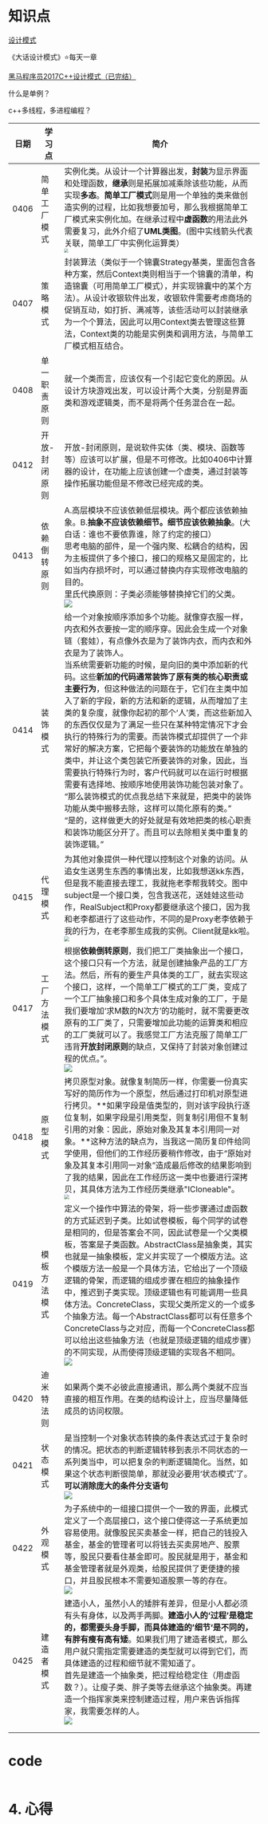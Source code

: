 # 知识点

[设计模式](https://www.runoob.com/design-pattern/factory-pattern.html)

《大话设计模式》:star:每天一章

[黑马程序员2017C++设计模式（已完结）](https://www.bilibili.com/video/BV1KW411t7FV?spm_id_from=333.999.0.0)



什么是单例？

c++多线程，多进程编程？

| 日期 | 学习点        | 简介                                                         |
| ---- | ------------- | ------------------------------------------------------------ |
| 0406 | 简单工厂模式  | 实例化类。从设计一个计算器出发，**封装**为显示界面和处理函数，**继承**则是拓展加减乘除该些功能，从而实现**多态**。**简单工厂模式**则是用一个单独的类来做创造实例的过程，比如我想要加号，那么我根据简单工厂模式来实例化加。在继承过程中**虚函数**的用法此外需要复习，此外介绍了**UML类图**。(图中实线箭头代表关联，简单工厂中实例化运算类）<br /><img src="D:\桌面\刷题攻略\编程练习\剑指offer\images\简单工厂.png" style="zoom:50%;" /> |
| 0407 | 策略模式      | 封装算法（类似于一个锦囊Strategy基类，里面包含各种方案，然后Context类则相当于一个锦囊的清单，构造锦囊（可用简单工厂模式），并实现锦囊中的某个方法）。从设计收银软件出发，收银软件需要考虑商场的促销互动，如打折、满减等，该些活动可以封装继承为一个个算法，因此可以用Context类去管理这些算法，Context类的功能是实例类和调用方法，与简单工厂模式相互结合。 |
| 0408 | 单一职责原则  | 就一个类而言，应该仅有一个引起它变化的原因。从设计方块游戏出发，可以设计两个大类，分别是界面类和游戏逻辑类，而不是将两个任务混合在一起。 |
| 0412 | 开放-封闭原则 | 开放-封闭原则，是说软件实体（类、模块、函数等等）应该可以扩展，但是不可修改。比如0406中计算器的设计，在功能上应该创建一个虚类，通过封装等操作拓展功能但是不修改已经完成的类。 |
| 0413 | 依赖倒转原则  | A.高层模块不应该依赖低层模块。两个都应该依赖抽象。B.**抽象不应该依赖细节。细节应该依赖抽象**。(大白话：谁也不要依靠谁，除了约定的接口）<br />思考电脑的部件，是一个强内聚、松耦合的结构，因为主板提供了多个接口，接口的规格又是固定的，比如当内存损坏时，可以通过替换内存实现修改电脑的目的。<br />里氏代换原则：子类必须能够替换掉它们的父类。<br />![](D:\桌面\刷题攻略\编程练习\剑指offer\images\依赖倒转原则.png) |
| 0414 | 装饰模式      | 给一个对象按顺序添加多个功能。就像穿衣服一样，内衣和外衣要按一定的顺序穿。因此会生成一个对象链（套娃），有点像外衣是为了装饰内衣，而内衣和外衣是为了装饰人。<br />当系统需要新功能的时候，是向旧的类中添加新的代码。这些**新加的代码通常装饰了原有类的核心职责或主要行为**，但这种做法的问题在于，它们在主类中加入了新的字段，新的方法和新的逻辑，从而增加了主类的复杂度，就像你起初的那个‘人’类，而这些新加入的东西仅仅是为了满足一些只在某种特定情况下才会执行的特殊行为的需要。而装饰模式却提供了一个非常好的解决方案，它把每个要装饰的功能放在单独的类中，并让这个类包装它所要装饰的对象，因此，当需要执行特殊行为时，客户代码就可以在运行时根据需要有选择地、按顺序地使用装饰功能包装对象了。<br/>“那么装饰模式的优点我总结下来就是，把类中的装饰功能从类中搬移去除，这样可以简化原有的类。”<br/>“是的，这样做更大的好处就是有效地把类的核心职责和装饰功能区分开了。而且可以去除相关类中重复的装饰逻辑。” |
| 0415 | 代理模式      | 为其他对象提供一种代理以控制这个对象的访问。从追女生送男生东西的事情出发，比如我想送kk东西，但是我不能直接去理工，我就拖老李帮我转交。图中subject是一个接口类，包含我送花，送娃娃这些动作，RealSubject和Proxy都要继承这个接口，因为我和老李都进行了这些动作，不同的是Proxy老李依赖于我的行为，在老李那生成我的实例。Client就是kk啦。<br /><img src="D:\桌面\刷题攻略\编程练习\剑指offer\images\代理模式.png" style="zoom:60%;" /> |
| 0417 | 工厂方法模式  | 根据**依赖倒转原则**，我们把工厂类抽象出一个接口，这个接口只有一个方法，就是创建抽象产品的工厂方法。然后，所有的要生产具体类的工厂，就去实现这个接口，这样，一个简单工厂模式的工厂类，变成了一个工厂抽象接口和多个具体生成对象的工厂，于是我们要增加‘求M数的N次方’的功能时，就不需要更改原有的工厂类了，只需要增加此功能的运算类和相应的工厂类就可以了。我感觉工厂方法克服了简单工厂违背**开放封闭原则**的缺点，又保持了封装对象创建过程的优点。”。<br />![](D:\桌面\刷题攻略\编程练习\剑指offer\images\工厂方法.png) |
| 0418 | 原型模式      | 拷贝原型对象。就像复制简历一样，你需要一份真实写好的简历作为一个原型，然后通过打印机对原型进行拷贝。**如果字段是值类型的，则对该字段执行逐位复制，如果字段是引用类型，则复制引用但不复制引用的对象：因此，原始对象及其复本引用同一对象。**这种方法的缺点为，当我这一简历复印件给同学使用，但他们的工作经历要稍作修改，由于“原始对象及其复本引用同一对象”造成最后修改的结果影响到了我的结果，因此在工作经历这一类中也要进行深拷贝，其具体方法为工作经历类继承"ICloneable"。<br /><img src="D:\桌面\刷题攻略\编程练习\剑指offer\images\原型模式.png" style="zoom:60%;" /> |
| 0419 | 模板方法模式  | 定义一个操作中算法的骨架，将一些步骤通过虚函数的方式延迟到子类。比如试卷模板，每个同学的试卷是相同的，但是答案会不同，因此试卷是一个父类模板，答案是子类函数。AbstractClass是抽象类，其实也就是一抽象模板，定义并实现了一个模版方法。这个模版方法一般是一个具体方法，它给出了一个顶级逻辑的骨架，而逻辑的组成步骤在相应的抽象操作中，推迟到子类实现。顶级逻辑也有可能调用一些具体方法。ConcreteClass，实现父类所定义的一个或多个抽象方法。每一个AbstractClass都可以有任意多个ConcreteClass与之对应，而每一个ConcreteClass都可以给出这些抽象方法（也就是顶级逻辑的组成步骤）的不同实现，从而使得顶级逻辑的实现各不相同。<br />![](D:\桌面\刷题攻略\编程练习\剑指offer\images\模板方法.png) |
| 0420 | 迪米特法则    | 如果两个类不必彼此直接通讯，那么两个类就不应当直接的相互作用。在类的结构设计上，应当尽量降低成员的访问权限。 |
| 0421 | 状态模式      | 是当控制一个对象状态转换的条件表达式过于复杂时的情况。把状态的判断逻辑转移到表示不同状态的一系列类当中，可以把复杂的判断逻辑简化。当然，如果这个状态判断很简单，那就没必要用‘状态模式’了。**可以消除庞大的条件分支语句**<br />![](D:\桌面\刷题攻略\编程练习\剑指offer\images\状态模式.png) |
| 0422 | 外观模式      | 为子系统中的一组接口提供一个一致的界面，此模式定义了一个高层接口，这个接口使得这一子系统更加容易使用。就像股民买卖基金一样，把自己的钱投入基金，基金的管理者可以将钱去买卖房地产、股票等，股民只要看住基金即可。股民就是用于，基金和基金管理者就是外观类，给股民提供了更便捷的接口，并且股民根本不需要知道股票一等的存在。<br />![](D:\桌面\刷题攻略\编程练习\剑指offer\images\外观模式.png) |
| 0425 | 建造者模式    | 建造小人，虽然小人的矮胖有差异，但是小人都必须有头有身体，以及两手两脚。**建造小人的‘过程’是稳定的，都需要头身手脚，而具体建造的’细节‘是不同的，有胖有瘦有高有矮**。如果我们用了建造者模式，那么用户就只需指定需要建造的类型就可以得到它们，而具体建造的过程和细节就不需知道了。<br />首先是建造一个抽象类，把过程给稳定住（用虚函数？）。让瘦子类、胖子类等去继承这个抽象类。再建造一个指挥家类来控制建造过程，用户来告诉指挥家，我需要怎样的人。<br />![](D:\桌面\刷题攻略\编程练习\剑指offer\images\建造者模式.png) |
|      |               |                                                              |
|      |               |                                                              |



# code

```c++

```


# 4. 心得
